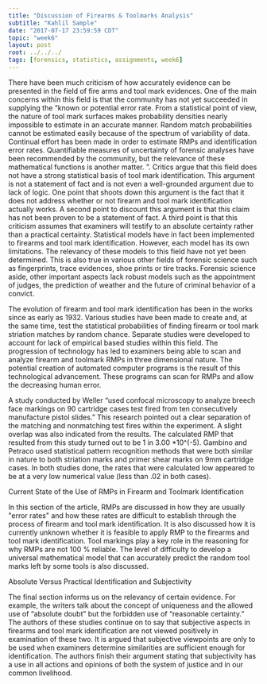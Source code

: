 ```yaml
---
title: "Discussion of Firearms & Toolmarks Analysis"
subtitle: "Kahlil Sample"
date: "2017-07-17 23:59:59 CDT"
topic: "week6"
layout: post
root: ../../../
tags: [forensics, statistics, assignments, week6]
---
```


There have been much criticism of how accurately evidence can be presented in the field of fire arms and tool mark evidences. One of the main concerns within this field is that the community has not yet succeeded in supplying the “known or potential error rate. From a statistical point of view, the nature of tool mark surfaces makes probability densities nearly impossible to estimate in an accurate manner. Random match probabilities cannot be estimated easily because of the spectrum of variability of data. Continual effort has been made in order to estimate RMPs and identification error rates. Quantifiable measures of uncertainty of forensic analyses have been recommended by the community, but the relevance of these mathematical functions is another matter. ”. Critics argue that this field does not have a strong statistical basis of tool mark identification. This argument is not a statement of fact and is not even a well-grounded argument due to lack of logic. One point that shoots down this argument is the fact that it does not address whether or not firearm and tool mark identification actually works. A second point to discount this argument is that this claim has not been proven to be a statement of fact. A third point is that this criticism assumes that examiners will testify to an absolute certainty rather than a practical certainty. Statistical models have in fact been implemented to firearms and tool mark identification. However, each model has its own limitations. The relevancy of these models to this field have not yet been determined. This is also true in various other fields of forensic science such as fingerprints, trace evidences, shoe prints or tire tracks. Forensic science aside, other important aspects lack robust models such as the appointment of judges, the prediction of weather and the future of criminal behavior of a convict.

The evolution of firearm and tool mark identification has been in the works since as early as 1932. Various studies have been made to create and, at the same time, test the statistical probabilities of finding firearm or tool mark striation matches by random chance. Separate studies were developed to account for lack of empirical based studies within this field. The progression of technology has led to examiners being able to scan and analyze firearm and toolmark RMPs in three dimensional nature. The potential creation of automated computer programs is the result of this technological advancement. These programs can scan for RMPs and allow the decreasing human error.  

A study conducted by Weller “used confocal microscopy to analyze breech face markings on 90 cartridge cases test fired from ten consecutively manufacture pistol slides.” This research pointed out a clear separation of the matching and nonmatching test fires within the experiment. A slight overlap was also indicated from the results. The calculated RMP that resulted from this study turned out to be 1 in 3.00 *10^(-5). Gambino and Petraco used statistical pattern recognition methods that were both similar in nature to both striation marks and primer shear marks on 9mm cartridge cases. In both studies done, the rates that were calculated low appeared to be at a very low numerical value (less than .02 in both cases).

Current State of the Use of RMPs in Firearm and Toolmark Identification

In this section of the article, RMPs are discussed in how they are usually "error rates" and how these rates are difficult to establish through the process of firearm and tool mark identification. It is also discussed how it is currently unknown whether it is feasible to apply RMP to the firearms and tool mark identification. Tool markings play a key role in the reasoning for why RMPs are not 100 % reliable. The level of difficulty to develop a universal mathematical model that can accurately predict the random tool marks left by some tools is also discussed.

Absolute Versus Practical Identification and Subjectivity

The final section informs us on the relevancy of certain evidence. For example, the writers talk about the concept of uniqueness and the allowed use of “absolute doubt” but the forbidden use of “reasonable certainty.” The authors of these studies continue on to say that subjective aspects in firearms and tool mark identification are not viewed positively in examination of these two. It is argued that subjective viewpoints are only to be used when examiners determine similarities are sufficient enough for identification. The authors finish their argument stating that subjectivity has a use in all actions and opinions of both the system of justice and in our common livelihood. 

